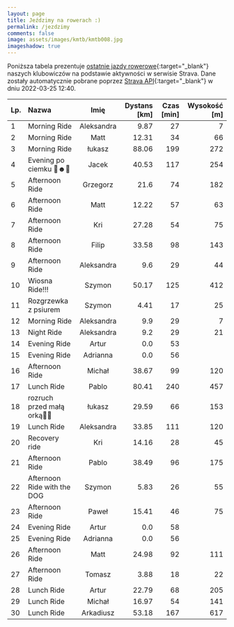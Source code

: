 ```yaml
---
layout: page
title: Jeździmy na rowerach :)
permalink: /jezdzimy
comments: false
image: assets/images/kmtb/kmtb008.jpg
imageshadow: true
---
```


Poniższa tabela prezentuje [ostatnie jazdy rowerowe](https://www.strava.com/clubs/336381){:target="_blank"} naszych klubowiczów na podstawie aktywności w serwisie Strava. Dane zostały automatycznie pobrane poprzez [Strava API](https://developers.strava.com/docs/reference/#api-Clubs-getClubActivitiesById){:target="_blank"} w dniu 2022-03-25 12:40.

Lp. | Nazwa | Imię | Dystans [km] | Czas [min] | Wysokość [m]
:--- | :--- | :---: | ---: | ---: | ---:
1|Morning Ride|Aleksandra|9.87|27|7
2|Morning Ride|Matt|12.31|34|66
3|Morning Ride|łukasz|88.06|199|272
4|Evening po ciemku 🥶☻️👀|Jacek|40.53|117|254
5|Afternoon Ride|Grzegorz|21.6|74|182
6|Afternoon Ride|Matt|12.22|57|63
7|Afternoon Ride|Kri|27.28|54|75
8|Afternoon Ride|Filip|33.58|98|143
9|Afternoon Ride|Aleksandra|9.6|29|44
10|Wiosna Ride!!! |Szymon|50.17|125|412
11|Rozgrzewka z psiurem|Szymon|4.41|17|25
12|Morning Ride|Aleksandra|9.9|29|7
13|Night Ride|Aleksandra|9.2|29|21
14|Evening Ride|Artur|0.0|53|
15|Evening Ride|Adrianna|0.0|56|
16|Afternoon Ride|Michał|38.67|99|120
17|Lunch Ride|Pablo|80.41|240|457
18|rozruch przed małą  orką😤🐗|łukasz|29.59|66|153
19|Lunch Ride|Aleksandra|33.85|111|120
20|Recovery ride|Kri|14.16|28|45
21|Afternoon Ride|Pablo|38.49|96|175
22|Afternoon Ride with the DOG|Szymon|5.83|26|55
23|Afternoon Ride|Paweł|15.41|46|75
24|Evening Ride|Artur|0.0|58|
25|Evening Ride|Adrianna|0.0|56|
26|Afternoon Ride|Matt|24.98|92|111
27|Afternoon Ride|Tomasz|3.88|18|22
28|Lunch Ride|Artur|22.79|68|205
29|Lunch Ride|Michał|16.97|54|141
30|Lunch Ride|Arkadiusz|53.18|167|617
